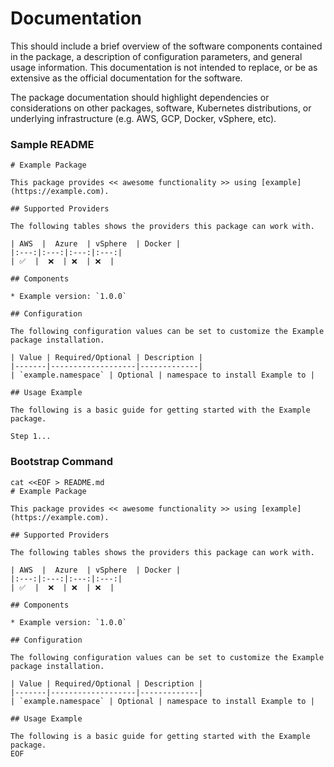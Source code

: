 # Documentation

This should include a brief overview of the software components contained in the package, a description of configuration parameters, and general usage information. This documentation is not intended to replace, or be as extensive as the official documentation for the software.

The package documentation should highlight dependencies or considerations on other packages, software, Kubernetes distributions, or underlying infrastructure (e.g. AWS, GCP, Docker, vSphere, etc).

### Sample README

```text
# Example Package

This package provides << awesome functionality >> using [example](https://example.com).

## Supported Providers

The following tables shows the providers this package can work with.

| AWS  |  Azure  | vSphere  | Docker |
|:---:|:---:|:---:|:---:|
| ✅  |  ❌  | ❌  | ❌  |

## Components

* Example version: `1.0.0`

## Configuration

The following configuration values can be set to customize the Example package installation.

| Value | Required/Optional | Description |
|-------|-------------------|-------------|
| `example.namespace` | Optional | namespace to install Example to |

## Usage Example

The following is a basic guide for getting started with the Example package.

Step 1...
```

### Bootstrap Command

```shell
cat <<EOF > README.md
# Example Package

This package provides << awesome functionality >> using [example](https://example.com).

## Supported Providers

The following tables shows the providers this package can work with.

| AWS  |  Azure  | vSphere  | Docker |
|:---:|:---:|:---:|:---:|
| ✅  |  ❌  | ❌  | ❌  |

## Components

* Example version: `1.0.0`

## Configuration

The following configuration values can be set to customize the Example package installation.

| Value | Required/Optional | Description |
|-------|-------------------|-------------|
| `example.namespace` | Optional | namespace to install Example to |

## Usage Example

The following is a basic guide for getting started with the Example package.
EOF
```
